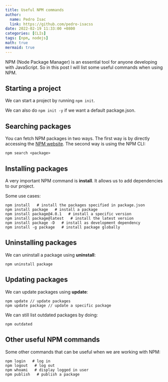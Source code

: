 ```yaml
---
title: Useful NPM commands
author:
  name: Pedro Isac
  link: https://github.com/pedro-isacss
date: 2022-02-19 11:33:00 +0800
categories: [CLIs]
tags: [npm, nodejs]
math: true
mermaid: true
---
```

NPM (Node Package Manager) is an essential tool for anyone developing with JavaScript. So in this post I will list some useful commands when using NPM.

## Starting a project
We can start a project by running ```npm init```.

We can also do ```npm init -y``` if we want a default package.json.

## Searching packages
You can fetch NPM packages in two ways. The first way is by directly accessing the [NPM website](https://www.npmjs.com/). The second way is using the NPM CLI:

```shell
npm search <package>
```

## Installing packages
A very important NPM command is **install**. It allows us to add dependencies to our project.

Some use cases:

```shell
npm install   # install the packages specified in package.json
npm install package   # install a package
npm install package@4.0.1   # install a specific version
npm install package@latest   # install the latest version
npm install package -D   # install as development dependency
npm install -g package   # install package globally
```

## Uninstalling packages
We can uninstall a package using **uninstall**:

```shell
npm uninstall package
```

## Updating packages
We can update packages using **update**:

```shell
npm update // update packages
npm update package // update a specific package
```

We can still list outdated packages by doing:

```shell
npm outdated
```

## Other useful NPM commands
Some other commands that can be useful when we are working with NPM:

```shell
npm login   # log in
npm logout   # log out
npm whoami   # display logged in user
npm publish   # publish a package
```